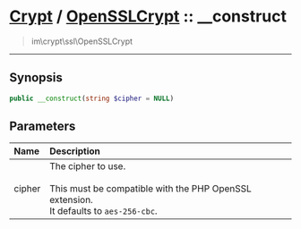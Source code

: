 # [Crypt](crypt.md) / [OpenSSLCrypt](crypt-OpenSSLCrypt.md) :: __construct
 > im\crypt\ssl\OpenSSLCrypt
____

## Synopsis
```php
public __construct(string $cipher = NULL)
```

## Parameters
| Name | Description |
| :--- | :---------- |
| cipher | The cipher to use.<br /><br />This must be compatible with the PHP OpenSSL extension.<br />It defaults to `aes-256-cbc`. |
